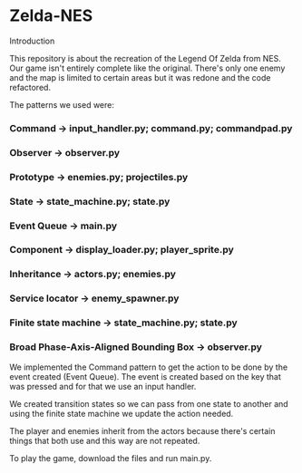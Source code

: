 # Zelda-NES
Introduction

This repository is about the recreation of the Legend Of Zelda from NES.
Our game isn't entirely complete like the original. There's only one enemy and the map is limited to certain areas but it was redone and the code refactored.

The patterns we used were:
###  Command -> input_handler.py; command.py; commandpad.py
###  Observer -> observer.py
###  Prototype -> enemies.py; projectiles.py
###  State -> state_machine.py; state.py
###  Event Queue -> main.py
###  Component -> display_loader.py; player_sprite.py
###  Inheritance -> actors.py; enemies.py
###  Service locator -> enemy_spawner.py
###  Finite state machine -> state_machine.py; state.py
###  Broad Phase-Axis-Aligned Bounding Box -> observer.py

We implemented the Command pattern to get the action to be done by the event created (Event Queue). The event is created based on the key that was pressed and for that we use an input handler.


We created transition states so we can pass from one state to another and using the finite state machine we update the action needed.

The player and enemies inherit from the actors because there's certain things that both use and this way are not repeated.


To play the game, download the files and run main.py.